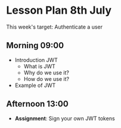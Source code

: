 # Lesson Plan 8th July

This week's target: Authenticate a user

## Morning 09:00

+ Introduction JWT
  - What is JWT
  - Why do we use it? 
  - How do we use it? 
+ Example of JWT

## Afternoon 13:00

+ **Assignment**: Sign your own JWT tokens
  

